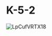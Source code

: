 # K-5-2
![LpCufVRTX18](https://user-images.githubusercontent.com/86181396/222662143-c1257373-6568-457c-a59b-ec83672caa27.jpg)
